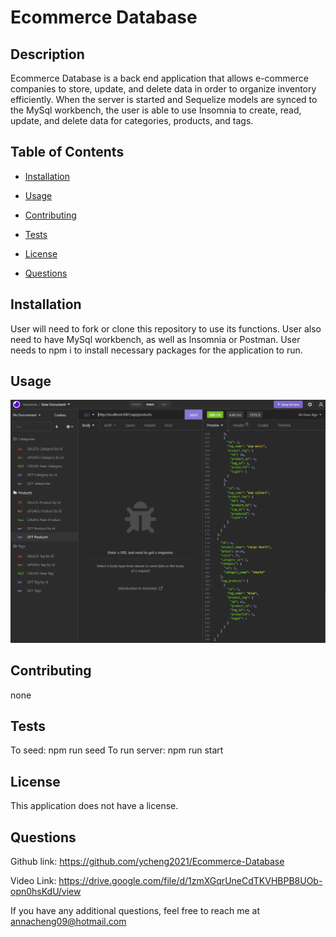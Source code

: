 
# Ecommerce Database



## Description
Ecommerce Database is a back end application that allows e-commerce companies to store, update, and delete data in order to organize inventory efficiently. When the server is started and Sequelize models are synced to the MySql workbench, the user is able to use Insomnia to create, read, update, and delete data for categories, products, and tags.

## Table of Contents

- [Installation](#installation)

- [Usage](#usage)

- [Contributing](#contributing)

- [Tests](#tests)

- [License](#license)

- [Questions](#questions)

## Installation 
User will need to fork or clone this repository to use its functions. User also need to have MySql workbench, as well as Insomnia or Postman. User needs to npm i to install necessary packages for the application to run.

## Usage 

![screenshot](./images/Screenshot%20(36).png)

## Contributing
none

## Tests
To seed: npm run seed
To run server: npm run start

## License
This application does not have a license.

## Questions
Github link: https://github.com/ycheng2021/Ecommerce-Database

Video Link: https://drive.google.com/file/d/1zmXGqrUneCdTKVHBPB8UOb-opn0hsKdU/view

If you have any additional questions, feel free to reach me at annacheng09@hotmail.com
